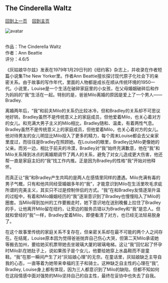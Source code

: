 ## The Cinderella Waltz
[回到上一页](https://boheme130.github.io/Reviews/)  &nbsp;&nbsp;  [回到主页](https://boheme130.github.io/Fiction.git.io/)

![avatar](https://cdn.britannica.com/17/187517-050-B8CCBE7D/Ann-Beattie.jpg)
<br>
<br>

作品：The Cinderella Waltz<br>
作者：Ann Beattie<br>
评分：4.6/5<br>

《灰姑娘华尔兹》发表在1979年1月29日刊的《纽约客》杂志上，并收录在作者短篇小说集The New Yorker里。作者Ann Beattie擅长探讨现代原子化社会下的亲密关系。由于故事的写作年代，里面的人物都是成长在顺从传统环境的1950一代。小说里，Louise是一个生活在破碎家庭里的小女孩，在父母婚姻破碎后和作为妈妈的“我”生活在一起。特别的是，爸爸Milo离婚的原因是爱上了一个男人——Bradley. 

离婚两年后，“我”和前夫Milo的关系仍比较冰冷，但和Bradley的关系却不可思议地好转。Bradley虽然不是传统意义上的家庭成员，但他爱着Milo，也关心着对方的女儿。和充满大男子主义的Milo相比，Bradley随和、温柔，有着两性气息。Bradley虽然不是传统意义上的家庭成员，但他爱着Milo，也关心着对方的女儿。他对待男友的女儿明显比Milo投入了更多的精力，每个周末Louise都会去父亲家里度过，而往往是Bradley在照顾她。在Louise的眼里，Bradley比Milo更像她的父亲。而另一边，相比于前夫的冷漠，Bradley对“我”始终充满歉意，他在“我”和Milo关系降到冰点的离婚期调节了两人的关系，避免了对女儿造成更大伤害，他还帮一直是家庭主妇的“我”找工作内推。正是因为Bradley的性格“我”开始对他释怀。

而真正让“我”和Bradley产生共鸣的是两人在感情里同样的遭遇。Milo充满有毒的男子气概，只有和他共同经营婚姻多年的“我”，才能意识到Milo在生活里吹毛求疵所谓的完美主义，其实只不过是控制伴侣的方式。“我”在和Bradley友情逐渐升温的过程中，有着和Milo婚姻经历的“我”逐渐意识到了Bradley也慢慢陷入了Milo的圈套。当Milo得到加州的工作要搬走时，她下意识地在送别晚餐上拉住了Bradley的手，让他离开Milo留在纽约，让旁边的服务员错以为Bradley和“我”是恋人。但就和曾经的“我”一样，Bradley爱着Milo，即便看清了对方，也已经无法轻易脱身了。

在这个故事里传统的家庭关系不复存在，但亲密关系却在最不可能的两个人之间存在。在结尾，Louise原本因为觉得爸爸抛弃自己伤心大哭，但第二天Milo承诺她等搬去加州，要给她买机票带她去坐玻璃大厦的玻璃电梯。这让“我”回忆起了怀孕时Milo趴在她肚子上，说如果孩子是个女儿，他要给她穿上水晶鞋而不是童鞋。“我”在那一瞬间产生了对“灰姑娘心理”的无奈。在童话里，灰姑娘缺乏主导自我的心态，一直等着为她带来幸福的王子和骑士。这种缺乏自主性的心理在“我”, Bradley, Louise身上都有体现，因为三人都意识到了Milo的缺陷，但都不知如何在这段情感中面对强势的Milo坚持自己的自主性，最终在妥协中也失去了自我。
